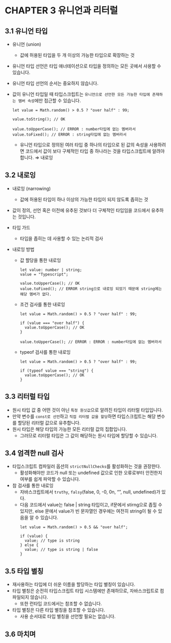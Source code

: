 # CHAPTER 3 유니언과 리터럴

## 3.1 유니언 타입

- 유니언 (union)
  - 값에 허용된 타입을 두 개 이상의 가능한 타입으로 확장하는 것
- 유니언 타입 선언은 타입 애너테이션으로 타입을 정의하는 모든 곳에서 사용할 수 있습니다.
- 유니언 타입 선언의 순서는 중요하지 않습니다.
- 값이 유니언 타입일 때 타입스크립트는 `유니언으로 선언한 모든 가능한 타입에 존재하는 멤버 속성`에만 접근할 수 있습니다.

  ```tsx
  let value = Math.random() > 0.5 ? "over half" : 99;

  value.toString(); // OK

  value.toUpperCase(); // ERROR : number타입에 없는 멤버라서
  value.toFixed(); // ERROR : string타입에 없는 멤버라서
  ```

  - 유니언 타입으로 정의된 여러 타입 중 하나의 타입으로 된 값의 속성을 사용하려면 코드에서 값이 보다 구체적인 타입 중 하나라는 것을 타입스크립트에 알려야 합니다. ⇒ 내로잉

## 3.2 내로잉

- 내로잉 (narrowing)
  - 값에 허용된 타입이 하나 이상의 가능한 타입이 되지 않도록 좁히는 것
- 값이 정의, 선언 혹은 이전에 유추된 것보다 더 구체적인 타입임을 코드에서 유추하는 것입니다.
- 타입 가드
  - 타입을 좁히는 데 사용할 수 있는 논리적 검사
- 내로잉 방법

  - 값 할당을 통한 내로잉

    ```tsx
    let value: number | string;
    value = "Typescript";

    value.toUpperCase(); // OK
    value.toFixed(); // ERROR string으로 내로잉 되었기 때문에 string에는 해당 멤버가 없다.
    ```

  - 조건 검사를 통한 내로잉

    ```tsx
    let value = Math.random() > 0.5 ? "over half" : 99;

    if (value === "over half") {
      value.toUpperCase(); // OK
    }

    value.toUpperCase(); // ERROR : ERROR : number타입에 없는 멤버라서
    ```

  - typeof 검사를 통한 내로잉

    ```tsx
    let value = Math.random() > 0.5 ? "over half" : 99;

    if (typeof value === "string") {
      value.toUpperCase(); // OK
    }
    ```

## 3.3 리터럴 타입

- 원시 타입 값 중 어떤 것이 아닌 `특정 원싯값`으로 알려진 타입이 리터럴 타입입니다.
- 만약 변수를 `const로 선언`하고 `직접 리터럴 값을 할당`하면 타입스크립트는 해당 변수를 할당된 리터럴 값으로 유추합니다.
- 원시 타입은 해당 타입의 가능한 모든 리터럴 값의 집합입니다.
  - 그러므로 리터럴 타입은 그 값이 해당하는 원시 타입에 할당할 수 있습니다.

## 3.4 엄격한 null 검사

- 타입스크립트 컴파일러 옵션의 `strictNullChecks`를 활성화하는 것을 권장한다.
  - 활성화해야만 코드가 null 또는 undefined 값으로 인한 오류로부터 안전한지 여부를 쉽게 파악할 수 있습니다.
- 참 검사를 통한 내로잉
  - 자바스크립트에서 `truthy`, `falsy`(false, 0, -0, 0n, “”, null, undefined)가 있다.
  - 다음 코드에서 value는 false | string 타입이고, if문에서 stirng으로 좁힐 수 있지만, else 문에서 value가 빈 문자열인 경우에는 여전히 string이 될 수 있음을 알 수 있습니다.
    ```tsx
    let value = Math.random() > 0.5 && "over half";

    if (value) {
      value; // type is string
    } else {
      value; // type is string | false
    }
    ```

## 3.5 타입 별칭

- 재사용하는 타입에 더 쉬운 이름을 할당하는 타입 별칭이 있습니다.
- 타입 별칭은 순전히 타입스크립트 타입 시스템에만 존재하므로, 자바스크립트로 컴파일되지 않습니다.
  - 또한 런타입 코드에서는 참조할 수 없습니다.
- 타입 별칭은 다른 타입 별칭을 참조할 수 있습니다.
  - 사용 순서대로 타입 별칭을 선언할 필요는 없습니다.

## 3.6 마치며
